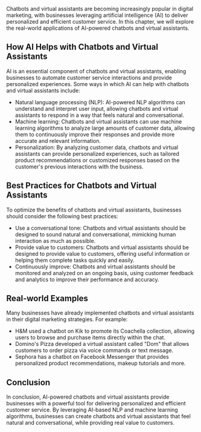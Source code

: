 
Chatbots and virtual assistants are becoming increasingly popular in digital marketing, with businesses leveraging artificial intelligence (AI) to deliver personalized and efficient customer service. In this chapter, we will explore the real-world applications of AI-powered chatbots and virtual assistants.

How AI Helps with Chatbots and Virtual Assistants
-------------------------------------------------

AI is an essential component of chatbots and virtual assistants, enabling businesses to automate customer service interactions and provide personalized experiences. Some ways in which AI can help with chatbots and virtual assistants include:

* Natural language processing (NLP): AI-powered NLP algorithms can understand and interpret user input, allowing chatbots and virtual assistants to respond in a way that feels natural and conversational.
* Machine learning: Chatbots and virtual assistants can use machine learning algorithms to analyze large amounts of customer data, allowing them to continuously improve their responses and provide more accurate and relevant information.
* Personalization: By analyzing customer data, chatbots and virtual assistants can provide personalized experiences, such as tailored product recommendations or customized responses based on the customer's previous interactions with the business.

Best Practices for Chatbots and Virtual Assistants
--------------------------------------------------

To optimize the benefits of chatbots and virtual assistants, businesses should consider the following best practices:

* Use a conversational tone: Chatbots and virtual assistants should be designed to sound natural and conversational, mimicking human interaction as much as possible.
* Provide value to customers: Chatbots and virtual assistants should be designed to provide value to customers, offering useful information or helping them complete tasks quickly and easily.
* Continuously improve: Chatbots and virtual assistants should be monitored and analyzed on an ongoing basis, using customer feedback and analytics to improve their performance and accuracy.

Real-world Examples
-------------------

Many businesses have already implemented chatbots and virtual assistants in their digital marketing strategies. For example:

* H\&M used a chatbot on Kik to promote its Coachella collection, allowing users to browse and purchase items directly within the chat.
* Domino's Pizza developed a virtual assistant called "Dom" that allows customers to order pizza via voice commands or text message.
* Sephora has a chatbot on Facebook Messenger that provides personalized product recommendations, makeup tutorials and more.

Conclusion
----------

In conclusion, AI-powered chatbots and virtual assistants provide businesses with a powerful tool for delivering personalized and efficient customer service. By leveraging AI-based NLP and machine learning algorithms, businesses can create chatbots and virtual assistants that feel natural and conversational, while providing real value to customers.

